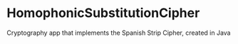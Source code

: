 # HomophonicSubstitutionCipher


Cryptography app that implements the Spanish Strip Cipher, created in Java
